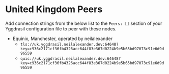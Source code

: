 # United Kingdom Peers

Add connection strings from the below list to the `Peers: []` section of your
Yggdrasil configuration file to peer with these nodes.

* Equinix, Manchester, operated by neilalexander
  * `tls://uk.yggdrasil.neilalexander.dev:64648?key=c936c2171cf36fb4326acc644f83e367d0224b9e5b65bd97073c91e6d9d96559`
  * `quic://uk.yggdrasil.neilalexander.dev:64648?key=c936c2171cf36fb4326acc644f83e367d0224b9e5b65bd97073c91e6d9d96559`
